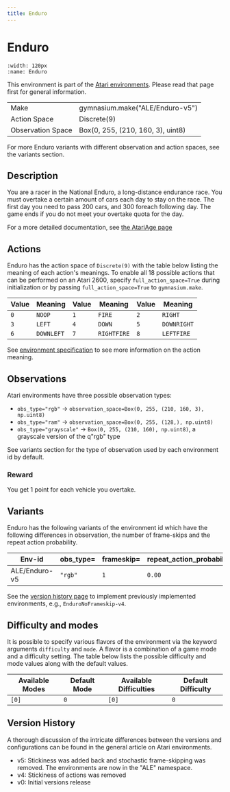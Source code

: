 ```yaml
---
title: Enduro
---
```


# Enduro

```{figure} ../_static/videos/environments/enduro.gif
:width: 120px
:name: Enduro
```

This environment is part of the <a href='..'>Atari environments</a>. Please read that page first for general information.

|                   |                                   |
|-------------------|-----------------------------------|
| Make              | gymnasium.make("ALE/Enduro-v5")   |
| Action Space      | Discrete(9)                       |
| Observation Space | Box(0, 255, (210, 160, 3), uint8) |

For more Enduro variants with different observation and action spaces, see the variants section.

## Description

You are a racer in the National Enduro, a long-distance endurance race. You must overtake a certain amount of cars each day to stay on the race. The first day you need to pass 200 cars, and 300 foreach following day. The game ends if you do not meet your overtake quota for the day.

For a more detailed documentation, see [the AtariAge page](https://atariage.com/manual_html_page.php?SoftwareLabelID=163)

## Actions

Enduro has the action space of `Discrete(9)` with the table below listing the meaning of each action's meanings.
To enable all 18 possible actions that can be performed on an Atari 2600, specify `full_action_space=True` during
initialization or by passing `full_action_space=True` to `gymnasium.make`.

| Value   | Meaning    | Value   | Meaning     | Value   | Meaning     |
|---------|------------|---------|-------------|---------|-------------|
| `0`     | `NOOP`     | `1`     | `FIRE`      | `2`     | `RIGHT`     |
| `3`     | `LEFT`     | `4`     | `DOWN`      | `5`     | `DOWNRIGHT` |
| `6`     | `DOWNLEFT` | `7`     | `RIGHTFIRE` | `8`     | `LEFTFIRE`  |

See [environment specification](../env-spec) to see more information on the action meaning.

## Observations

Atari environments have three possible observation types:

- `obs_type="rgb"` -> `observation_space=Box(0, 255, (210, 160, 3), np.uint8)`
- `obs_type="ram"` -> `observation_space=Box(0, 255, (128,), np.uint8)`
- `obs_type="grayscale"` -> `Box(0, 255, (210, 160), np.uint8)`, a grayscale version of the q"rgb" type

See variants section for the type of observation used by each environment id by default.

### Reward

You get 1 point for each vehicle you overtake.

## Variants

Enduro has the following variants of the environment id which have the following differences in observation,
the number of frame-skips and the repeat action probability.

| Env-id        | obs_type=   | frameskip=   | repeat_action_probability=   |
|---------------|-------------|--------------|------------------------------|
| ALE/Enduro-v5 | `"rgb"`     | `1`          | `0.00`                       |

See the [version history page](https://ale.farama.org/environments/#version-history-and-naming-schemes) to implement previously implemented environments, e.g., `EnduroNoFrameskip-v4`.

## Difficulty and modes

It is possible to specify various flavors of the environment via the keyword arguments `difficulty` and `mode`.
A flavor is a combination of a game mode and a difficulty setting. The table below lists the possible difficulty and mode values
along with the default values.

| Available Modes   | Default Mode   | Available Difficulties   | Default Difficulty   |
|-------------------|----------------|--------------------------|----------------------|
| `[0]`             | `0`            | `[0]`                    | `0`                  |

## Version History

A thorough discussion of the intricate differences between the versions and configurations can be found in the general article on Atari environments.

* v5: Stickiness was added back and stochastic frame-skipping was removed. The environments are now in the "ALE" namespace.
* v4: Stickiness of actions was removed
* v0: Initial versions release
